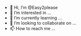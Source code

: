 - 👋 Hi, I’m @Easy2please
- 👀 I’m interested in ...
- 🌱 I’m currently learning ...
- 💞️ I’m looking to collaborate on ...
- 📫 How to reach me ...

<!---
Easy2please/Easy2please is a ✨ special ✨ repository because its `README.md` (this file) appears on your GitHub profile.
You can click the Preview link to take a look at your changes.
--->
